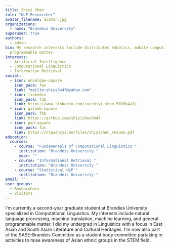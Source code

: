 ```yaml
---
title: Shiyi Shen
role: "NLP Researcher"
avatar_filename: avatar.jpg
organizations:
  - name: "Brandeis University"
superuser: true
authors:
  - admin
bio: My research interests include distributed robotics, mobile computing and
  programmable matter.
interests:
  - Artificial Intelligence
  - Computational Linguistics
  - Information Retrieval
social:
  - icon: envelope-square
    icon_pack: fas
    link: "mailto:shiys3447@yahoo.com"
  - icon: linkedin
    icon_pack: fab
    link: https://www.linkedin.com/in/shiyi-shen-5833b4a7/
  - icon: github-square
    icon_pack: fab
    link: https://github.com/shiyishen3447
  - icon: pen-square
    icon_pack: fas
    link: https://nlpwshiyi.me/files/shiyishen_resume.pdf
education:
  courses:
    - course: "Fundamentals of Computational Linguistics "
      institution: "Brandeis University "
      year: ""
    - course: "Informational Retrieval "
      institution: "Brandeis University "
    - course: "Statistical NLP "
      institution: "Brandeis University "
email: ""
user_groups:
  - Researchers
  - Visitors
---
```

I'm currently a second-year graduate student at Brandies University specialized in Computational Linguistics. My interests include natural language processing, machine translation, machine learning, and general programmable matter. I did my undergrad in Linguistics with a focus in East Asian and South Asian Literature and Cultural Heritages. I'm now also part of the SASE-Brandeis Committee as a student body committee partaking in activities to raise awareness of Asian ethnic groups in the STEM field.